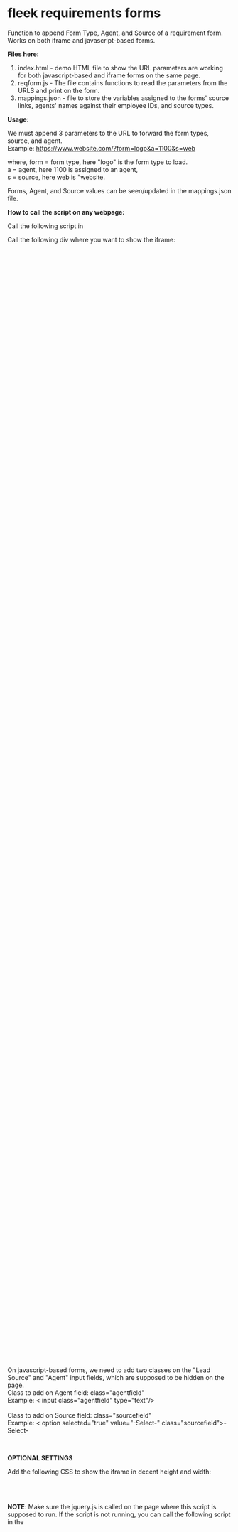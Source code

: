 # fleek requirements forms

Function to append Form Type, Agent, and Source of a requirement form. 
Works on both iframe and javascript-based forms. 

**Files here:**
1. index.html - demo HTML file to show the URL parameters are working for both javascript-based and iframe forms on the same page.
2. reqform.js - The file contains functions to read the parameters from the URLS and print on the form.
3. mappings.json - file to store the variables assigned to the forms' source links, agents' names against their employee IDs, and source types.

**Usage:**

We must append 3 parameters to the URL to forward the form types, source, and agent. <br/>
Example: https://www.website.com/?form=logo&a=1100&s=web

where, 
form = form type, here "logo" is the form type to load. <br/>
a = agent, here 1100 is assigned to an agent,<br/>
s = source, here web is "website. <br/>

Forms, Agent, and Source values can be seen/updated in the mappings.json file.<br/>

**How to call the script on any webpage:**

Call the following script in <head><br/>
<script src="https://fleekreq.github.io/reqform/reqform.js"> </script>

Call the following div where you want to show the iframe:<br/>
<iframe class="reqform" src="about:blank"></iframe>

On javascript-based forms, we need to add two classes on the "Lead Source" and "Agent" input fields, which are supposed to be hidden on the page. 
<br/>
  Class to add on Agent field: class="agentfield"<br/>
  Example: < input class="agentfield" type="text"/>
<br/><br/>
  Class to add on Source field: class="sourcefield" <br/>
  Example: < option selected="true" value="-Select-" class="sourcefield">-Select-</option>

<br/>

**OPTIONAL SETTINGS**

Add the following CSS to show the iframe in decent height and width:
<style>
      iframe {
        height: 2500px !important;
        width: 100% !important;
        border: none;
      }
</style>
<br/>
<br/>

**NOTE**: Make sure the jquery.js is called on the page where this script is supposed to run. If the script is not running, you can call the following script in the <head>
<script src="https://code.jquery.com/jquery-3.6.0.min.js"></script>
